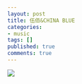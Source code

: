```yaml
---
layout: post
title: 伍佰&CHINA BLUE
categories:
- music
tags: []
published: true
comments: true
---
```

<p><img src="http://images.blogcn.com/2007/6/30/2/walkerwang,20070630145624656.jpg" border="0" /> </p>
